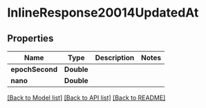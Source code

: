 # InlineResponse20014UpdatedAt

## Properties
Name | Type | Description | Notes
------------ | ------------- | ------------- | -------------
**epochSecond** | **Double** |  | 
**nano** | **Double** |  | 

[[Back to Model list]](../README.md#documentation-for-models) [[Back to API list]](../README.md#documentation-for-api-endpoints) [[Back to README]](../README.md)


